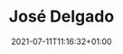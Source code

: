 ---
title: "José Delgado"
date: 2021-07-11T11:16:32+01:00
weight: 
summary: "Able seaman"
role: "crew"
profile_image: "/people_photos/jose_delgado.jpeg"
website: ""
---